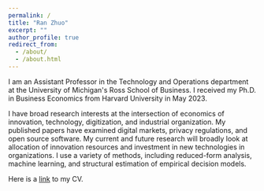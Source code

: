 ```yaml
---
permalink: /
title: "Ran Zhuo"
excerpt: ""
author_profile: true
redirect_from: 
  - /about/
  - /about.html
---
```


I am an Assistant Professor in the Technology and Operations department at the University of Michigan's Ross School of Business. I received my Ph.D. in Business Economics from Harvard University in May 2023.

I have broad research interests at the intersection of economics of innovation, technology, digitization, and industrial organization. My published papers have examined digital markets, privacy regulations, and open source software. My current and future research will broadly look at allocation of innovation resources and investment in new technologies in organizations. I use a variety of methods, including reduced-form analysis, machine learning, and structural estimation of empirical decision models. 

Here is a [link](https://ranzhuo17.github.io/files/RanZhuo_CV_current.pdf) to my CV.
